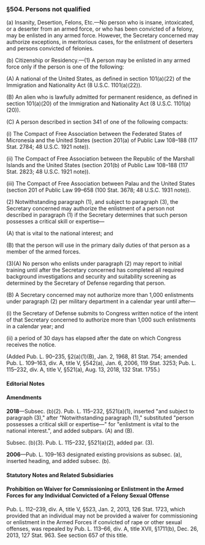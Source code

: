 ### §504. Persons not qualified ###

(a) Insanity, Desertion, Felons, Etc.—No person who is insane, intoxicated, or a deserter from an armed force, or who has been convicted of a felony, may be enlisted in any armed force. However, the Secretary concerned may authorize exceptions, in meritorious cases, for the enlistment of deserters and persons convicted of felonies.

(b) Citizenship or Residency.—(1) A person may be enlisted in any armed force only if the person is one of the following:

(A) A national of the United States, as defined in section 101(a)(22) of the Immigration and Nationality Act (8 U.S.C. 1101(a)(22)).

(B) An alien who is lawfully admitted for permanent residence, as defined in section 101(a)(20) of the Immigration and Nationality Act (8 U.S.C. 1101(a)(20)).

(C) A person described in section 341 of one of the following compacts:

(i) The Compact of Free Association between the Federated States of Micronesia and the United States (section 201(a) of Public Law 108–188 (117 Stat. 2784; 48 U.S.C. 1921 note)).

(ii) The Compact of Free Association between the Republic of the Marshall Islands and the United States (section 201(b) of Public Law 108–188 (117 Stat. 2823; 48 U.S.C. 1921 note)).

(iii) The Compact of Free Association between Palau and the United States (section 201 of Public Law 99–658 (100 Stat. 3678; 48 U.S.C. 1931 note)).

(2) Notwithstanding paragraph (1), and subject to paragraph (3), the Secretary concerned may authorize the enlistment of a person not described in paragraph (1) if the Secretary determines that such person possesses a critical skill or expertise—

(A) that is vital to the national interest; and

(B) that the person will use in the primary daily duties of that person as a member of the armed forces.

(3)(A) No person who enlists under paragraph (2) may report to initial training until after the Secretary concerned has completed all required background investigations and security and suitability screening as determined by the Secretary of Defense regarding that person.

(B) A Secretary concerned may not authorize more than 1,000 enlistments under paragraph (2) per military department in a calendar year until after—

(i) the Secretary of Defense submits to Congress written notice of the intent of that Secretary concerned to authorize more than 1,000 such enlistments in a calendar year; and

(ii) a period of 30 days has elapsed after the date on which Congress receives the notice.

(Added Pub. L. 90–235, §2(a)(1)(B), Jan. 2, 1968, 81 Stat. 754; amended Pub. L. 109–163, div. A, title V, §542(a), Jan. 6, 2006, 119 Stat. 3253; Pub. L. 115–232, div. A, title V, §521(a), Aug. 13, 2018, 132 Stat. 1755.)

#### **Editorial Notes** ####

#### Amendments ####

**2018**—Subsec. (b)(2). Pub. L. 115–232, §521(a)(1), inserted "and subject to paragraph (3)," after "Notwithstanding paragraph (1)," substituted "person possesses a critical skill or expertise—" for "enlistment is vital to the national interest.", and added subpars. (A) and (B).

Subsec. (b)(3). Pub. L. 115–232, §521(a)(2), added par. (3).

**2006**—Pub. L. 109–163 designated existing provisions as subsec. (a), inserted heading, and added subsec. (b).

#### **Statutory Notes and Related Subsidiaries** ####

#### Prohibition on Waiver for Commissioning or Enlistment in the Armed Forces for any Individual Convicted of a Felony Sexual Offense ####

Pub. L. 112–239, div. A, title V, §523, Jan. 2, 2013, 126 Stat. 1723, which provided that an individual may not be provided a waiver for commissioning or enlistment in the Armed Forces if convicted of rape or other sexual offenses, was repealed by Pub. L. 113–66, div. A, title XVII, §1711(b), Dec. 26, 2013, 127 Stat. 963. See section 657 of this title.